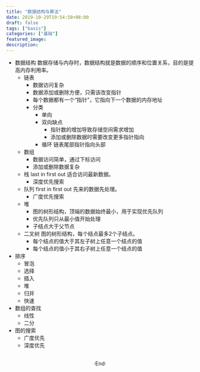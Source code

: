 ```yaml
---
title: "数据结构与算法"
date: 2019-10-29T19:54:58+08:00
draft: false
tags: ["basis"]
categories: ["基础"]
featured_image: 
description: 
---
```


- 数据结构 数据存储与内存时，数据结构就是数据的顺序和位置关系，目的是提高内存利用率。
  - 链表 
    - 数据访问复杂
    - 数据添加或删除方便，只需该改变指针
    - 每个数据都有一个“指针”，它指向下一个数据的内存地址
    - 分类
      - 单向
      - 双向缺点
        - 指针数的增加导致存储空间需求增加
        - 添加或删除数据时需要改变更多指针指向
      - 循环 链表尾部指针指向头部
  - 数组
    - 数据访问简单，通过下标访问
    - 添加或删除数据复杂
  - 栈 last in first out 适合访问最新数据。
    - 深度优先搜索
  - 队列 first in first out 先来的数据先处理。
    - 广度优先搜索
  - 堆 
    - 图的树形结构，顶端的数据始终最小，用于实现优先队列
    - 优先队列只从最小值开始处理
    - 子结点大于父节点
  - 二叉树 图的树形结构，每个结点最多2个子结点。
    - 每个结点的值大于其左子树上任意一个结点的值
    - 每个结点的值小于其右子树上任意一个结点的值
- 排序
  - 冒泡
  - 选择
  - 插入
  - 堆
  - 归并
  - 快速
- 数组的查找
  - 线性
  - 二分
- 图的搜索
  - 广度优先
  - 深度优先
  
<br>

<center>  ·End·  </center>